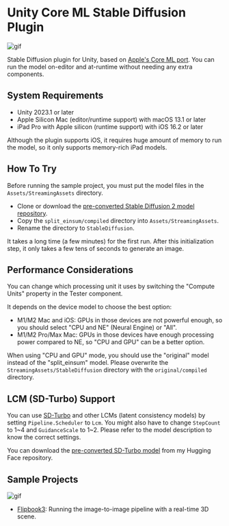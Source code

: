 Unity Core ML Stable Diffusion Plugin
=====================================

![gif](https://user-images.githubusercontent.com/343936/228759539-a35a37f2-77d6-4a10-8392-d875b968fea6.gif)

Stable Diffusion plugin for Unity, based on [Apple's Core ML port]. You can run
the model on-editor and at-runtime without needing any extra components.

[Apple's Core ML port]: https://github.com/apple/ml-stable-diffusion

System Requirements
-------------------

- Unity 2023.1 or later
- Apple Silicon Mac (editor/runtime support) with macOS 13.1 or later
- iPad Pro with Apple silicon (runtime support) with iOS 16.2 or later

Although the plugin supports iOS, it requires huge amount of memory to run the
model, so it only supports memory-rich iPad models.

How To Try
----------

Before running the sample project, you must put the model files in the
`Assets/StreamingAssets` directory.

- Clone or download the [pre-converted Stable Diffusion 2 model repository].
- Copy the `split_einsum/compiled` directory into `Assets/StreamingAssets`.
- Rename the directory to `StableDiffusion`.

[pre-converted Stable Diffusion 2 model repository]:
  https://huggingface.co/apple/coreml-stable-diffusion-2-base

It takes a long time (a few minutes) for the first run. After this
initialization step, it only takes a few tens of seconds to generate an image.

Performance Considerations
--------------------------

You can change which processing unit it uses by switching the "Compute Units"
property in the Tester component.

It depends on the device model to choose the best option:

- M1/M2 Mac and iOS: GPUs in those devices are not powerful enough, so you
  should select "CPU and NE" (Neural Engine) or "All".
- M1/M2 Pro/Max Mac: GPUs in those devices have enough processing power
  compared to NE, so "CPU and GPU" can be a better option.

When using "CPU and GPU" mode, you should use the "original" model instead of
the "split_einsum" model. Please overwrite the `StreamingAssets/StableDiffusion`
directory with the `original/compiled` directory.

LCM (SD-Turbo) Support
----------------------

You can use [SD-Turbo] and other LCMs (latent consistency models) by setting
`Pipeline.Scheduler` to `Lcm`. You might also have to change `StepCount` to 1\~4
and `GuidanceScale` to 1\~2. Please refer to the model description to know the
correct settings.

You can download the [pre-converted SD-Turbo model] from my Hugging Face
repository.

[SD-Turbo]: https://huggingface.co/stabilityai/sd-turbo
[pre-converted SD-Turbo model]:
  https://huggingface.co/keijiro-tk/coreml-sd-turbo

Sample Projects
---------------

![gif](https://user-images.githubusercontent.com/343936/228760795-9e712684-2ee6-4e63-9241-06d8aa125a17.gif)

- [Flipbook3](https://github.com/keijiro/Flipbook3): Running the image-to-image
  pipeline with a real-time 3D scene.
